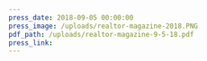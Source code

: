 ```yaml
---
press_date: 2018-09-05 00:00:00
press_image: /uploads/realtor-magazine-2018.PNG
pdf_path: /uploads/realtor-magazine-9-5-18.pdf
press_link:
---
```

